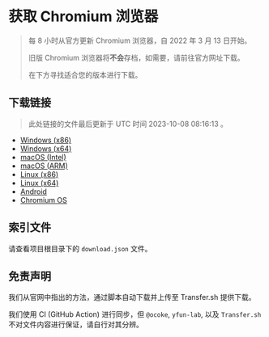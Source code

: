# 获取 Chromium 浏览器

> 每 8 小时从官方更新 Chromium 浏览器，自 2022 年 3 月 13 日开始。
> 
> 旧版 Chromium 浏览器将**不会**存档，如需要，请前往官方网址下载。
>
> 在下方寻找适合您的版本进行下载。

## 下载链接

> 此处链接的文件最后更新于 UTC 时间 2023-10-08 08:16:13
。

- [Windows (x86)](https://transfer.sh/dEM0MsHdBK/Win.zip)
- [Windows (x64)](https://transfer.sh/aYAGztsE0c/Win_x64.zip)
- [macOS (Intel)](https://transfer.sh/MKGQ0FU5qE/Mac.zip)
- [macOS (ARM)](https://transfer.sh/1iMspnPg5W/Mac_Arm.zip)
- [Linux (x86)](https://transfer.sh/ASFi8EyQU5/Linux.zip)
- [Linux (x64)](https://transfer.sh/166SfJYSnG/Linux_x64.zip)
- [Android](https://transfer.sh/TrRqDPXslV/Android.zip)
- [Chromium OS](https://transfer.sh/EGNJOsrhGT/Linux_ChromiumOS_Full.zip)

## 索引文件

请查看项目根目录下的 `download.json` 文件。

## 免责声明

我们从官网中指出的方法，通过脚本自动下载并上传至 Transfer.sh 提供下载。

我们使用 CI (GitHub Action) 进行同步，但 `@ocoke`, `yfun-lab`, 以及 `Transfer.sh` 不对文件内容进行保证，请自行对其分辨。
